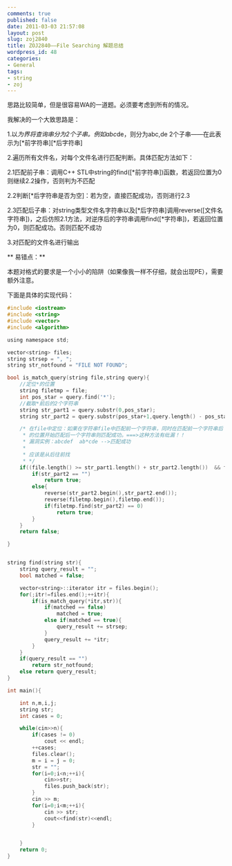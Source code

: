 ```yaml
---
comments: true
published: false
date: 2011-03-03 21:57:08
layout: post
slug: zoj2840
title: ZOJ2840——File Searching 解题总结
wordpress_id: 48
categories:
- General
tags:
- string
- zoj
---
```


思路比较简单，但是很容易WA的一道题。必须要考虑到所有的情况。




我解决的一个大致思路是：




1.以*为界将查询串分为2个子串。例如abc*de，则分为abc,de 2个子串——在此表示为[*前字符串][*后字符串]




2.遍历所有文件名，对每个文件名进行匹配判断。具体匹配方法如下：




2.1匹配前子串：调用C++ STL中string的find([*前字符串])函数，若返回位置为0则继续2.2操作，否则判为不匹配




2.2判断[*后字符串是否为空]：若为空，直接匹配成功，否则进行2.3




2.3匹配后子串：对string类型文件名字符串以及[*后字符串]调用reverse([文件名字符串])，之后仿照2.1方法，对逆序后的字符串调用find([*字符串])，若返回位置为0，则匹配成功。否则匹配不成功




3.对匹配的文件名进行输出





** 易错点：**




本题对格式的要求是一个小小的陷阱（如果像我一样不仔细，就会出现PE），需要额外注意。




下面是具体的实现代码：



<!-- more -->

```c
#include <iostream>
#include <string>
#include <vector>
#include <algorithm>

using namespace std;

vector<string> files;
string strsep = ", ";
string str_notfound = "FILE NOT FOUND";

bool is_match_query(string file,string query){
	//定位*的位置
	string filetmp = file;
	int pos_star = query.find('*');
	//截取*前后的2个字符串
	string str_part1 = query.substr(0,pos_star);
	string str_part2 = query.substr(pos_star+1,query.length() - pos_star);

	/* 在file中定位：如果在字符串file中匹配前一个字符串，同时在匹配前一个字符串后
	 * 的位置开始匹配后一个字符串则匹配成功。===>这种方法有纰漏！！
	 * 漏洞实例：abcdef  ab*cde -->匹配成功
	 *
	 * 应该是从后往前找
	 * */
	if((file.length() >= str_part1.length() + str_part2.length())  && filetmp.find(str_part1) == 0){
		if(str_part2 == "")
			return true;
		else{
			reverse(str_part2.begin(),str_part2.end());
			reverse(filetmp.begin(),filetmp.end());
			if(filetmp.find(str_part2) == 0)
				return true;
		}
	}
	return false;

}


string find(string str){
	string query_result = "";
	bool matched = false;

	vector<string>::iterator itr = files.begin();
	for(;itr!=files.end();++itr){
		if(is_match_query(*itr,str)){
			if(matched == false)
				matched = true;
			else if(matched == true){
				query_result += strsep;
			}
			query_result += *itr;
		}
	}
	if(query_result == "")
		return str_notfound;
	else return query_result;
}

int main(){

	int n,m,i,j;
	string str;
	int cases = 0;

	while(cin>>n){
		if(cases != 0)
			cout << endl;
		++cases;
		files.clear();
		m = i = j = 0;
		str = "";
		for(i=0;i<n;++i){
			cin>>str;
			files.push_back(str);
		}
		cin >> m;
		for(i=0;i<m;++i){
			cin >> str;
			cout<<find(str)<<endl;
		}


	}
	return 0;
}
```
